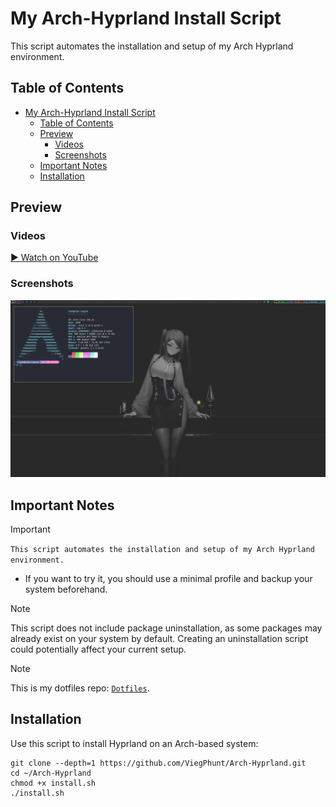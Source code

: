 # My Arch-Hyprland Install Script
This script automates the installation and setup of my Arch Hyprland environment.

## Table of Contents
- [My Arch-Hyprland Install Script](#my-arch-hyprland-install-script)
  - [Table of Contents](#table-of-contents)
  - [Preview](#preview)
    - [Videos](#videos)
    - [Screenshots](#screenshots)
  - [Important Notes](#important-notes)
  - [Installation](#installation)

## Preview
### Videos
[▶️ Watch on YouTube](https://www.youtube.com/watch?v=R4udSxtli8g)
### Screenshots
![screenshot1](./assets/screenshots/screenshot-1.png)

## Important Notes
> [!IMPORTANT]
> `This script automates the installation and setup of my Arch Hyprland environment.`
> - If you want to try it, you should use a minimal profile and backup your system beforehand.

> [!NOTE]
> This script does not include package uninstallation, as some packages may already exist on your system by default. Creating an uninstallation script could potentially affect your current setup.

> [!NOTE]
> This is my dotfiles repo: [`Dotfiles`](https://github.com/ViegPhunt/Dotfiles).

## Installation
Use this script to install Hyprland on an Arch-based system:
```
git clone --depth=1 https://github.com/ViegPhunt/Arch-Hyprland.git
cd ~/Arch-Hyprland
chmod +x install.sh
./install.sh
```
